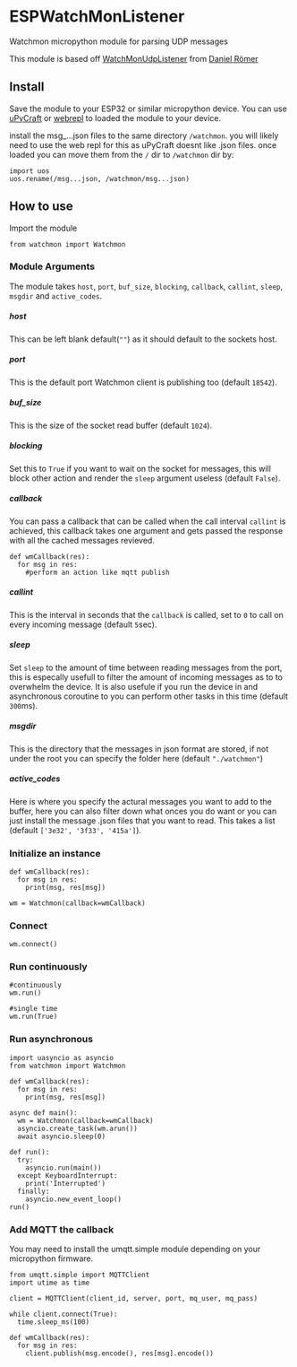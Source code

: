 # ESPWatchMonListener
Watchmon micropython module for parsing UDP messages

This module is based off [WatchMonUdpListener](https://github.com/Batrium/WatchMonUdpListener) from [Daniel Römer](https://github.com/daromer2)

## Install
Save the module to your ESP32 or similar micropython device.
You can use [uPyCraft](https://github.com/DFRobot/uPyCraft) or [webrepl](http://micropython.org/webrepl) to loaded the module to your device.

install the msg_...json files to the same directory `/watchmon`. you will likely need to use the web repl for this as uPyCraft doesnt like .json files.
once loaded you can move them from the `/` dir to `/watchmon` dir by:
```
import uos
uos.rename(/msg...json, /watchmon/msg...json)
```
## How to use
Import the module
```
from watchmon import Watchmon
```
### Module Arguments
The module takes `host`, `port`, `buf_size`, `blocking`, `callback`, `callint`, `sleep`, `msgdir` and `active_codes`.

##### host
This can be left blank default(`""`) as it should default to the sockets host.

##### port
This is the default port Watchmon client is publishing too (default `18542`).

##### buf_size
This is the size of the socket read buffer (default `1024`).

##### blocking
Set this to `True` if you want to wait on the socket for messages, this will block other action and render the `sleep` argument useless (default `False`).

##### callback
You can pass a callback that can be called when the call interval `callint` is achieved, this callback takes one argument and gets passed the response with all the cached messages revieved.
```
def wmCallback(res):
  for msg in res:
    #perform an action like mqtt publish
```
##### callint
This is the interval in seconds that the `callback` is called, set to `0` to call on every incoming message (default `5`sec).

##### sleep
Set `sleep` to the amount of time between reading messages from the port, this is especally usefull to filter the amount of incoming messages as to to overwhelm the device.
It is also usefule if you run the device in and asynchronous coroutine to you can perform other tasks in this time (default `300`ms).

##### msgdir
This is the directory that the messages in json format are stored, if not under the root you can specify the folder here (default `"./watchmon"`)

##### active_codes
Here is where you specify the actural messages you want to add to the buffer, here you can also filter down what onces you do want or you can just install the message .json files that you want to read. This takes a list (default `['3e32', '3f33', '415a']`).

### Initialize an instance
```
def wmCallback(res):
  for msg in res:
    print(msg, res[msg])
    
wm = Watchmon(callback=wmCallback)
```
### Connect
```
wm.connect()
```
### Run continuously 
```
#continuously
wm.run()

#single time
wm.run(True)
```
### Run asynchronous 
```
import uasyncio as asyncio
from watchmon import Watchmon

def wmCallback(res):
  for msg in res:
    print(msg, res[msg])

async def main():
  wm = Watchmon(callback=wmCallback)
  asyncio.create_task(wm.arun())
  await asyncio.sleep(0)

def run():
  try:
    asyncio.run(main())
  except KeyboardInterrupt:
    print('Interrupted')
  finally:
    asyncio.new_event_loop()
run()

```
### Add MQTT the callback
You may need to install the umqtt.simple module depending on your micropython firmware.
```
from umqtt.simple import MQTTClient
import utime as time

client = MQTTClient(client_id, server, port, mq_user, mq_pass)

while client.connect(True):
  time.sleep_ms(100)
  
def wmCallback(res):
  for msg in res:
    client.publish(msg.encode(), res[msg].encode())
```
